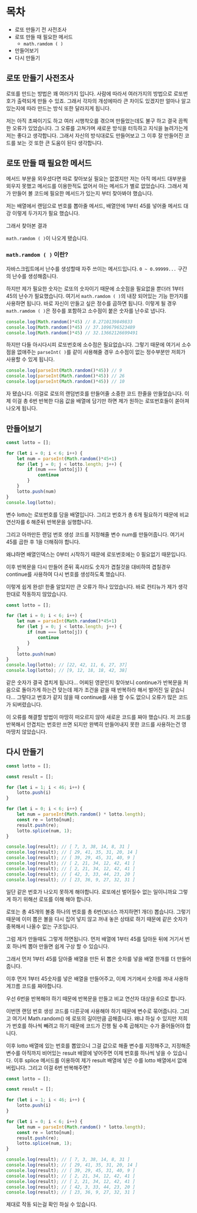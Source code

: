# 목차
- 로또 만들기 전 사전조사
- 로또 만들 때 필요한 메서드
    - `math.ramdom ( )`
- 만들어보기
- 다시 만들기

## 로또 만들기 사전조사
로또를 만드는 방법은 꽤 여러가지 입니다. 사람에 따라서 여러가지의 방법으로 로또번호가 출력되게 만들 수 있죠. 그래서 각자의 개성에따라 큰 차이도 있겠지만 얼마나 알고있는지에 따라 만드는 방식 또한 달라지게 됩니다.

저는 아직 초짜이기도 하고 여러 시행착오를 겪으며 만들었는데도 불구 하고 결국 끔찍한 오류가 있었습니다. 그 오류를 고쳐가며 새로운 방식을 터득하고 지식을 늘려가는게 저는 좋다고 생각합니다. 그래서 자신의 방식대로도 만들어보고 그 이후 잘 만들어진 코드를 보는 것 또한 큰 도움이 된다 생각합니다.

## 로또 만들 때 필요한 메서드
메서드 부분을 외우셨다면 따로 찾아보실 필요는 없겠지만 저는 아직 메서드 대부분을 외우지 못했고 메서드를 이용한적도 없어서 아는 메서드가 별로 없었습니다. 그래서 제가 만들어 볼 코드에 필요한 메서드가 있는지 부터 찾아봐야 했습니다.

저는 배열에서 랜덤으로 번호를 뽑아줄 메서드, 배열안에 1부터 45를 넣어줄 메서드 대강 이렇게 두가지가 필요 했습니다.

그래서 찾아본 결과

`math.ramdom ( )`이 나오게 됐습니다.
### `math.ramdom ( )` 이란?
자바스크립트에서 난수를 생성할때 자주 쓰이는 메서드입니다. `0 ~ 0.99999...` 구간의 난수를 생성해줍니다.

하지만 제가 필요한 숫자는 로또의 숫자이기 때문에 소숫점을 필요없을 뿐더러 1부터 45의 난수가 필요했습니다. 여기서 `math.ramdom ( )`의 내장 되어있는 기능 한가지를 사용하면 됩니다. 바로 자신이 만들고 싶은 정수를 곱하면 됩니다. 이렇게 될 경우 `math.ramdom ( )`은 정수를 포함하고 소수점이 붙은 숫자를 난수로 냅니다.

```js
console.log(Math.random()*45) // 8.2710139849833
console.log(Math.random()*45) // 37.1096796523489
console.log(Math.random()*45) // 32.13662126699491
```
하지만 다들 아시다시피 로또번호에 소수점은 필요없습니다. 그렇기 때문에 여기서 소수점을 없애주는 `parseInt( )`를 같이 사용해줄 경우 소수점이 없는 정수부분만 저희가 사용할 수 있게 됩니다.

```js
console.log(parseInt(Math.random()*45)) // 9
console.log(parseInt(Math.random()*45)) // 26
console.log(parseInt(Math.random()*45)) // 10
```
자 됐습니다. 이걸로 로또의 랜덤번호를 만들어줄 소중한 코드 한줄을 만들었습니다. 이제 이걸 총 6번 반복한 다음 값을 배열에 담기만 하면 제가 원하는 로또번호들이 쏟아져 나오게 됩니다.


## 만들어보기
```js
const lotto = []; 

for (let i = 0; i < 6; i++) {
    let num = parseInt(Math.random()*45+1)
    for (let j = 0; j < lotto.length; j++) {
        if (num === lotto[j]) {
            continue
        }
    }
    lotto.push(num)
}
console.log(lotto);
```
변수 lotto는 로또번호를 담을 배열입니다. 그리고 번호가 총 6개 필요하기 때문에 비교 연산자를 6 해준뒤 반복문을 실행합니다.

그리고 아까만든 랜덤 번호 생성 코드를 지정해줄 변수 num를 만들어줍니다.
여기서 45를 곱한 후 1을 더해줘야 합니다.

왜냐하면 배열인덱스는 0부터 시작하기 때문에 로또번호에는 0 필요없기 때문입니다. 

이후 반복문을 다시 만들어 준뒤 혹시라도 숫자가 겹칠것을 대비하여 겹칠경우 continue를 사용하여 다시 번호를 생성하도록 했습니다.

이렇게 쉽게 완성! 한줄 알았지만 큰 오류가 하나 있었습니다. 바로 컨티뉴가 제가 생각한대로 작동하지 않았습니다.

```js
const lotto = []; 

for (let i = 0; i < 6; i++) {
    let num = parseInt(Math.random()*45+1)
    for (let j = 0; j < lotto.length; j++) {
        if (num === lotto[j]) {
            continue
        }
    }
    lotto.push(num)
}
console.log(lotto); // [22, 42, 11, 6, 27, 37]
console.log(lotto); // [9, 12, 18, 18, 42, 38]
```
같은 숫자가 결국 겹치게 됩니다... 어찌된 영문인지 찾아보니 continue가 반복문을 처음으로 돌아가게 하는건 맞는데 제가 조건을 같을 때 반복하라 해서 벌어진 일 같습니다... 그렇다고 번호가 같지 않을 때 continue를 사용 할 수도 없으니 오류가 많은 코드가 되버렸습니다.

이 오류를 해결할 방법이 마땅히 떠오르지 않아 새로운 코드를 짜야 했습니다. 저 코드를 반복해서 안겹치는 번호만 쓰면 되지만 완벽히 만들어내지 못한 코드를 사용하는건 영 마땅치 않았습니다.

## 다시 만들기

```js
const lotto = [];

const result = [];

for (let i = 1; i < 46; i++) {
    lotto.push(i)
}

for (let i = 0; i < 6; i++) {
    let num = parseInt(Math.random() * lotto.length);
    const re = lotto[num];
    result.push(re);
    lotto.splice(num, 1);
}

console.log(result); // [ 7, 3, 38, 14, 8, 31 ]
console.log(result); // [ 29, 41, 35, 31, 20, 14 ]
console.log(result); // [ 39, 29, 45, 31, 40, 9 ]
console.log(result); // [ 2, 21, 34, 12, 42, 41 ]
console.log(result); // [ 2, 21, 34, 12, 42, 41 ]
console.log(result); // [ 42, 3, 33, 44, 23, 20 ]
console.log(result); // [ 23, 36, 9, 27, 32, 31 ]

```
일단 같은 번호가 나오지 못하게 해야합니다. 로또에선 벌어질수 없는 일이니까요 그렇게 하기 위해선 로또를 이해 해야 합니다.

로또는 총 45개의 볼중 하나의 번호를 총 6번(보너스 까지하면1 개더) 뽑습니다. 그렇기 때문에 이미 뽑은 볼을 다시 집어 넣지 않고 꺼내 놓은 상태로 하기 때문에 같은 숫자가 중복해서 나올수 없는 구조입니다.

그럼 제가 만들때도 그렇게 하면됩니다. 먼저 배열에 1부터 45를 담아둔 뒤에 거기서 번호 하나씩 뽑아 만들면 쉽게 구상 할 수 있습니다.

그래서 먼저 1부터 45를 담아줄 배열을 만든 뒤 뽑은 숫자를 넣을 배열 한개를 더 만들어 줍니다.

이후 먼저 1부터 45숫자를 넣은 배열을 만들어주고, 이제 거기에서 숫자를 꺼내 사용하게끄름 코드를 짜야합니다.

우선 6번을 반복해야 하기 때문에 반복문을 만들고 비교 연산자 대상을 6으로 합니다.

이번엔 랜덤 번호 생성 코드를 다른곳에 사용해야 하기 때문에 변수로 묶어줍니다. 그리고 여기서 Math.random() 에 로또의 길이만큼 곱해줍니다. 왜냐 하실 수 있지만 저희가 번호를 하나씩 빼려고 하기 때문에 코드가 진행 될 수록 곱해지는 수가 줄어들어야 합니다.

이후 lotto 배열에 있는 번호를 뽑았으니 그걸 값으로 해줄 변수를 지정해주고, 지정해준 변수를 아직까지 비어있는 result 배열에 넣어주면 이제 번호를 하나씩 넣을 수 있습니다. 이후 splice 메서드를 이용하여 제가 result 배열에 넣은 수를 lotto 배열에서 없애버립니다. 그리고 이걸 6번 반복해주면?

```js
const lotto = [];

const result = [];

for (let i = 1; i < 46; i++) {
    lotto.push(i)
}

for (let i = 0; i < 6; i++) {
    let num = parseInt(Math.random() * lotto.length);
    const re = lotto[num];
    result.push(re);
    lotto.splice(num, 1);
}

console.log(result); // [ 7, 3, 38, 14, 8, 31 ]
console.log(result); // [ 29, 41, 35, 31, 20, 14 ]
console.log(result); // [ 39, 29, 45, 31, 40, 9 ]
console.log(result); // [ 2, 21, 34, 12, 42, 41 ]
console.log(result); // [ 2, 21, 34, 12, 42, 41 ]
console.log(result); // [ 42, 3, 33, 44, 23, 20 ]
console.log(result); // [ 23, 36, 9, 27, 32, 31 ]

```
제대로 작동 되는걸 확인 하실 수 있습니다.